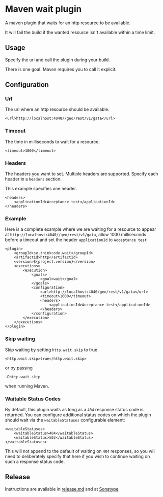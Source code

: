 # Maven wait plugin

A maven plugin that waits for an http resource to be available.

It will fail the build if the wanted resource isn't available within a time limit.

## Usage

Specify the url and call the plugin during your build. 

There is one goal. Maven requires you to call it explicit.

## Configuration

### Url

The url where an http resource should be available.

    <url>http://localhost:4040//geo/rest/v1/gata</url>

### Timeout

The time in milliseconds to wait for a resource.

    <timeout>1000</timeout>

### Headers

The headers you want to set. Multiple headers are supported. Specify each header in a `headers` section.

This example specifies one header.

    <headers>
        <applicationId>Acceptance test</applicationId>
    </headers>

### Example

Here is a complete example where we are waiting for a resource to appear at `http://localhost:4040//geo/rest/v1/gata`, 
allow 1000 milliseconds before a timeout and set the header `applicationId` to `Acceptance test`

    <plugin>
        <groupId>se.thinkcode.wait</groupId>
        <artifactId>http</artifactId>
        <version>${project.version}</version>
        <executions>
            <execution>
                <goals>
                    <goal>wait</goal>
                </goals>
                <configuration>
                    <url>http://localhost:4040/geo/rest/v1/gata</url>
                    <timeout>1000</timeout>
                    <headers>
                        <applicationId>Acceptance test</applicationId>
                    </headers>
                </configuration>
            </execution>
        </executions>
    </plugin>

### Skip waiting

Skip waiting by setting `http.wait.skip` to true

    <http.wait.skip>true</http.wait.skip>

or by passing 

    -Dhttp.wait.skip

when running Maven.

### Waitable Status Codes

By default, this plugin waits as long as a `404` response status code is returned. You can configure additional status codes on which the plugin should wait via the `waitableStatuses` configurable element:

    <waitableStatuses>
        <waitableStatus>404</waitableStatus>
        <waitableStatus>503</waitableStatus>
    </waitableStatuses>

This will not append to the default of waiting on `404` responses, so you will need to deliberately specify that here if you wish to continue waiting on such a response status code. 

## Release

Instructions are available in [release.md](./release.md) and at [Sonatype](http://central.sonatype.org/pages/apache-maven.html)

